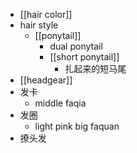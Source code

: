- [[hair color]]
- hair style
    - [[ponytail]]
        - dual ponytail
        - [[short ponytail]]
            - 扎起来的短马尾
- [[headgear]]
- 发卡
    - middle faqia
- 发圈
    - light pink big faquan
- 撩头发
